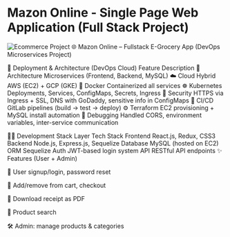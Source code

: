 # Mazon Online - Single Page Web Application (Full Stack Project)

<img src='https://i.imgur.com/fHABTGj.png' alt='Ecommerce Project'>
🌐 Mazon Online – Fullstack E-Grocery App (DevOps Microservices Project)

🚀 Deployment & Architecture (DevOps Cloud) Feature Description 🧱 Architecture Microservices (Frontend, Backend, MySQL) ☁️ Cloud Hybrid AWS (EC2) + GCP (GKE) 🐳 Docker Containerized all services ☸️ Kubernetes Deployments, Services, ConfigMaps, Secrets, Ingress 🔐 Security HTTPS via Ingress + SSL, DNS with GoDaddy, sensitive info in ConfigMaps 🔁 CI/CD GitLab pipelines (build → test → deploy) ⚙️ Terraform EC2 provisioning + MySQL install automation 🧪 Debugging Handled CORS, environment variables, inter-service communication

👨‍💻 Development Stack Layer Tech Stack Frontend React.js, Redux, CSS3 Backend Node.js, Express.js, Sequelize Database MySQL (hosted on EC2) ORM Sequelize Auth JWT-based login system API RESTful API endpoints ✨ Features (User + Admin)

🔐 User signup/login, password reset

🛒 Add/remove from cart, checkout

📄 Download receipt as PDF

🔎 Product search

🛠️ Admin: manage products & categories
